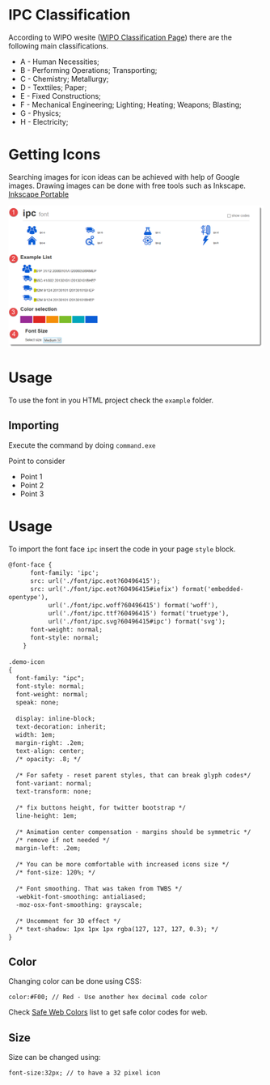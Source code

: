 # IPC Classification 

According to WIPO wesite ([WIPO Classification Page](http://web2.wipo.int/classifications/ipc/ipcpub?notion=scheme&version=20180101&symbol=none&menulang=en&lang=en&viewmode=f&fipcpc=no&showdeleted=yes&indexes=no&headings=yes&notes=yes&direction=o2n&initial=A&cwid=none&tree=no&searchmode=smart)) there are the following main classifications.

- A - Human Necessities;
- B - Performing Operations; Transporting;
- C - Chemistry; Metallurgy;
- D - Texttiles; Paper;
- E - Fixed Constructions;
- F - Mechanical Engineering; Lighting; Heating; Weapons; Blasting;
- G - Physics;
- H - Electricity;

# Getting Icons

Searching images for icon ideas can be achieved with help of Google images.
Drawing images can be done with free tools such as Inkscape.
[Inkscape Portable](https://portableapps.com/apps/graphics_pictures/inkscape_portable)

![IPC Font](img/ipc.png)

# Usage

To use the font in you HTML project check the `example` folder.

## Importing 

Execute the command by doing `command.exe`

Point to consider
- Point 1  
- Point 2
- Point 3


# Usage 

To import the font face `ipc` insert the code in your page `style` block.

    @font-face {
          font-family: 'ipc';
          src: url('./font/ipc.eot?60496415');
          src: url('./font/ipc.eot?60496415#iefix') format('embedded-opentype'),
               url('./font/ipc.woff?60496415') format('woff'),
               url('./font/ipc.ttf?60496415') format('truetype'),
               url('./font/ipc.svg?60496415#ipc') format('svg');
          font-weight: normal;
          font-style: normal;
        }
        
    .demo-icon
    {
      font-family: "ipc";
      font-style: normal;
      font-weight: normal;
      speak: none;
     
      display: inline-block;
      text-decoration: inherit;
      width: 1em;
      margin-right: .2em;
      text-align: center;
      /* opacity: .8; */
     
      /* For safety - reset parent styles, that can break glyph codes*/
      font-variant: normal;
      text-transform: none;
     
      /* fix buttons height, for twitter bootstrap */
      line-height: 1em;
     
      /* Animation center compensation - margins should be symmetric */
      /* remove if not needed */
      margin-left: .2em;
     
      /* You can be more comfortable with increased icons size */
      /* font-size: 120%; */
     
      /* Font smoothing. That was taken from TWBS */
      -webkit-font-smoothing: antialiased;
      -moz-osx-font-smoothing: grayscale;
     
      /* Uncomment for 3D effect */
      /* text-shadow: 1px 1px 1px rgba(127, 127, 127, 0.3); */
    }        

## Color

Changing color can be done using CSS:

	color:#F00; // Red - Use another hex decimal code color

Check [Safe Web Colors](https://en.wikipedia.org/wiki/Web_colors) list to get safe color codes for web.

## Size

Size can be changed using: 

	font-size:32px; // to have a 32 pixel icon 
    
    
